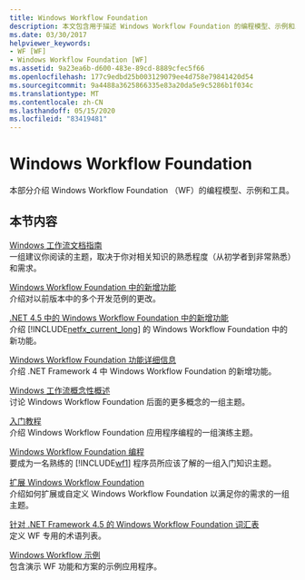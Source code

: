 ```yaml
---
title: Windows Workflow Foundation
description: 本文包含用于描述 Windows Workflow Foundation 的编程模型、示例和工具的资源。
ms.date: 03/30/2017
helpviewer_keywords:
- WF [WF]
- Windows Workflow Foundation [WF]
ms.assetid: 9a23ea6b-d600-483e-89cd-8889cfec5f66
ms.openlocfilehash: 177c9edbd25b003129079ee4d758e79841420d54
ms.sourcegitcommit: 9a4488a3625866335e83a20da5e9c5286b1f034c
ms.translationtype: MT
ms.contentlocale: zh-CN
ms.lasthandoff: 05/15/2020
ms.locfileid: "83419481"
---
```

# <a name="windows-workflow-foundation"></a>Windows Workflow Foundation
本部分介绍 Windows Workflow Foundation （WF）的编程模型、示例和工具。  
  
## <a name="in-this-section"></a>本节内容  
 [Windows 工作流文档指南](guide-to-the-documentation.md)  
 一组建议你阅读的主题，取决于你对相关知识的熟悉程度（从初学者到非常熟悉）和需求。  
  
 [Windows Workflow Foundation 中的新增功能](whats-new.md)  
 介绍对以前版本中的多个开发范例的更改。  
  
 [.NET 4.5 中的 Windows Workflow Foundation 中的新增功能](whats-new-in-wf-in-dotnet.md)  
 介绍 [!INCLUDE[netfx_current_long](../../../includes/netfx-current-long-md.md)] 的 Windows Workflow Foundation 中的新功能。  
  
 [Windows Workflow Foundation 功能详细信息](feature-specifics.md)  
 介绍 .NET Framework 4 中 Windows Workflow Foundation 的新增功能。
  
 [Windows 工作流概念性概述](conceptual-overview.md)  
 讨论 Windows Workflow Foundation 后面的更多概念的一组主题。  
  
 [入门教程](getting-started-tutorial.md)  
 介绍 Windows Workflow Foundation 应用程序编程的一组演练主题。  
  
 [Windows Workflow Foundation 编程](programming.md)  
 要成为一名熟练的 [!INCLUDE[wf1](../../../includes/wf1-md.md)] 程序员所应该了解的一组入门知识主题。  
  
 [扩展 Windows Workflow Foundation](extend.md)  
 介绍如何扩展或自定义 Windows Workflow Foundation 以满足你的需求的一组主题。  
  
 [针对 .NET Framework 4.5 的 Windows Workflow Foundation 词汇表](glossary.md)  
 定义 WF 专用的术语列表。  
  
 [Windows Workflow 示例](./samples/index.md)  
 包含演示 WF 功能和方案的示例应用程序。
